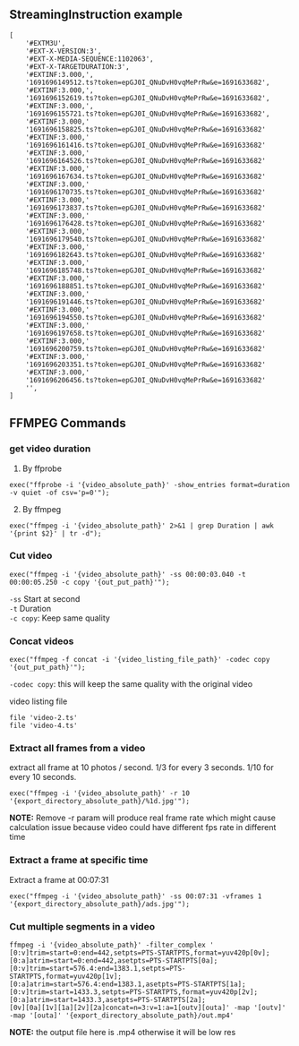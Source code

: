 ## StreamingInstruction example
```
[
    '#EXTM3U',
    '#EXT-X-VERSION:3',
    '#EXT-X-MEDIA-SEQUENCE:1102063',
    '#EXT-X-TARGETDURATION:3',
    '#EXTINF:3.000,',
    '1691696149512.ts?token=epGJ0I_QNuDvH0vqMePrRw&e=1691633682',
    '#EXTINF:3.000,',
    '1691696152619.ts?token=epGJ0I_QNuDvH0vqMePrRw&e=1691633682',
    '#EXTINF:3.000,',
    '1691696155721.ts?token=epGJ0I_QNuDvH0vqMePrRw&e=1691633682',
    '#EXTINF:3.000,'
    '1691696158825.ts?token=epGJ0I_QNuDvH0vqMePrRw&e=1691633682'
    '#EXTINF:3.000,'
    '1691696161416.ts?token=epGJ0I_QNuDvH0vqMePrRw&e=1691633682'
    '#EXTINF:3.000,'
    '1691696164526.ts?token=epGJ0I_QNuDvH0vqMePrRw&e=1691633682'
    '#EXTINF:3.000,'
    '1691696167634.ts?token=epGJ0I_QNuDvH0vqMePrRw&e=1691633682'
    '#EXTINF:3.000,'
    '1691696170735.ts?token=epGJ0I_QNuDvH0vqMePrRw&e=1691633682'
    '#EXTINF:3.000,'
    '1691696173837.ts?token=epGJ0I_QNuDvH0vqMePrRw&e=1691633682'
    '#EXTINF:3.000,'
    '1691696176428.ts?token=epGJ0I_QNuDvH0vqMePrRw&e=1691633682'
    '#EXTINF:3.000,'
    '1691696179540.ts?token=epGJ0I_QNuDvH0vqMePrRw&e=1691633682'
    '#EXTINF:3.000,'
    '1691696182643.ts?token=epGJ0I_QNuDvH0vqMePrRw&e=1691633682'
    '#EXTINF:3.000,'
    '1691696185748.ts?token=epGJ0I_QNuDvH0vqMePrRw&e=1691633682'
    '#EXTINF:3.000,'
    '1691696188851.ts?token=epGJ0I_QNuDvH0vqMePrRw&e=1691633682'
    '#EXTINF:3.000,'
    '1691696191446.ts?token=epGJ0I_QNuDvH0vqMePrRw&e=1691633682'
    '#EXTINF:3.000,'
    '1691696194550.ts?token=epGJ0I_QNuDvH0vqMePrRw&e=1691633682'
    '#EXTINF:3.000,'
    '1691696197658.ts?token=epGJ0I_QNuDvH0vqMePrRw&e=1691633682'
    '#EXTINF:3.000,'
    '1691696200759.ts?token=epGJ0I_QNuDvH0vqMePrRw&e=1691633682'
    '#EXTINF:3.000,'
    '1691696203351.ts?token=epGJ0I_QNuDvH0vqMePrRw&e=1691633682'
    '#EXTINF:3.000,'
    '1691696206456.ts?token=epGJ0I_QNuDvH0vqMePrRw&e=1691633682'
    '',
]
```
## FFMPEG Commands
### get video duration  
1. By ffprobe

`exec("ffprobe -i '{video_absolute_path}' -show_entries format=duration -v quiet -of csv='p=0'");`

2. By ffmpeg

`exec("ffmpeg -i '{video_absolute_path}' 2>&1 | grep Duration | awk '{print $2}' | tr -d");`

### Cut video

`exec("ffmpeg -i '{video_absolute_path}' -ss 00:00:03.040 -t 00:00:05.250 -c copy '{out_put_path}'");`

`-ss` Start at second <br>
`-t` Duration <br>
`-c copy`: Keep same quality

### Concat videos

`exec("ffmpeg -f concat -i '{video_listing_file_path}' -codec copy '{out_put_path}'");`

`-codec copy`: this will keep the same quality with the original video

video listing file
```
file 'video-2.ts'
file 'video-4.ts'
```

### Extract all frames from a video
extract all frame at 10 photos / second. 1/3 for every 3 seconds. 1/10 for every 10 seconds.

`exec("ffmpeg -i '{video_absolute_path}' -r 10 '{export_directory_absolute_path}/%1d.jpg'");`

**NOTE:** Remove -r param will produce real frame rate which might cause calculation issue because video could have different fps rate in different time <br/>

### Extract a frame at specific time
Extract a frame at 00:07:31

`exec("ffmpeg -i '{video_absolute_path}' -ss 00:07:31 -vframes 1 '{export_directory_absolute_path}/ads.jpg'");`

### Cut multiple segments in a video
```
ffmpeg -i '{video_absolute_path}' -filter_complex '
[0:v]trim=start=0:end=442,setpts=PTS-STARTPTS,format=yuv420p[0v];
[0:a]atrim=start=0:end=442,asetpts=PTS-STARTPTS[0a];
[0:v]trim=start=576.4:end=1383.1,setpts=PTS-STARTPTS,format=yuv420p[1v];
[0:a]atrim=start=576.4:end=1383.1,asetpts=PTS-STARTPTS[1a];
[0:v]trim=start=1433.3,setpts=PTS-STARTPTS,format=yuv420p[2v];
[0:a]atrim=start=1433.3,asetpts=PTS-STARTPTS[2a]; 
[0v][0a][1v][1a][2v][2a]concat=n=3:v=1:a=1[outv][outa]' -map '[outv]' -map '[outa]' '{export_directory_absolute_path}/out.mp4'
```
**NOTE:** the output file here is .mp4 otherwise it will be low res